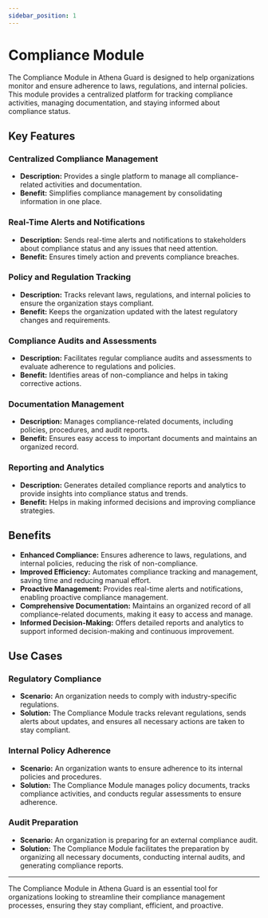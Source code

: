 ```yaml
---
sidebar_position: 1
---
```


# Compliance Module

The Compliance Module in Athena Guard is designed to help organizations monitor and ensure adherence to laws, regulations, and internal policies. This module provides a centralized platform for tracking compliance activities, managing documentation, and staying informed about compliance status.

## Key Features

### Centralized Compliance Management
- **Description:** Provides a single platform to manage all compliance-related activities and documentation.
- **Benefit:** Simplifies compliance management by consolidating information in one place.

### Real-Time Alerts and Notifications
- **Description:** Sends real-time alerts and notifications to stakeholders about compliance status and any issues that need attention.
- **Benefit:** Ensures timely action and prevents compliance breaches.

### Policy and Regulation Tracking
- **Description:** Tracks relevant laws, regulations, and internal policies to ensure the organization stays compliant.
- **Benefit:** Keeps the organization updated with the latest regulatory changes and requirements.

### Compliance Audits and Assessments
- **Description:** Facilitates regular compliance audits and assessments to evaluate adherence to regulations and policies.
- **Benefit:** Identifies areas of non-compliance and helps in taking corrective actions.

### Documentation Management
- **Description:** Manages compliance-related documents, including policies, procedures, and audit reports.
- **Benefit:** Ensures easy access to important documents and maintains an organized record.

### Reporting and Analytics
- **Description:** Generates detailed compliance reports and analytics to provide insights into compliance status and trends.
- **Benefit:** Helps in making informed decisions and improving compliance strategies.

## Benefits

- **Enhanced Compliance:** Ensures adherence to laws, regulations, and internal policies, reducing the risk of non-compliance.
- **Improved Efficiency:** Automates compliance tracking and management, saving time and reducing manual effort.
- **Proactive Management:** Provides real-time alerts and notifications, enabling proactive compliance management.
- **Comprehensive Documentation:** Maintains an organized record of all compliance-related documents, making it easy to access and manage.
- **Informed Decision-Making:** Offers detailed reports and analytics to support informed decision-making and continuous improvement.

## Use Cases

### Regulatory Compliance
- **Scenario:** An organization needs to comply with industry-specific regulations.
- **Solution:** The Compliance Module tracks relevant regulations, sends alerts about updates, and ensures all necessary actions are taken to stay compliant.

### Internal Policy Adherence
- **Scenario:** An organization wants to ensure adherence to its internal policies and procedures.
- **Solution:** The Compliance Module manages policy documents, tracks compliance activities, and conducts regular assessments to ensure adherence.

### Audit Preparation
- **Scenario:** An organization is preparing for an external compliance audit.
- **Solution:** The Compliance Module facilitates the preparation by organizing all necessary documents, conducting internal audits, and generating compliance reports.

---

The Compliance Module in Athena Guard is an essential tool for organizations looking to streamline their compliance management processes, ensuring they stay compliant, efficient, and proactive.